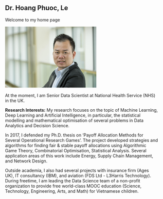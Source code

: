 ## Dr. Hoang Phuoc, Le 

Welcome to my home page

<img src="./images/PhilipLe.jpg" width="300">

At the moment, I am Senior Data Scientist at National Health Service (NHS) in the UK.

**Research Interests:** My research focuses on the topic of Machine Learning, Deep Learning and Artificial Intelligence, in particular, the statistical modelling and mathematical optimisation of several problems in Data Analytics and Decision Science.

In 2017, I defended my Ph.D. thesis on ‘Payoff Allocation Methods for Several Operational Research Games’. The project developed strategies and algorithms for finding fair & stable payoff allocations using Algorithmic Game Theory, Combinatorial Optimisation, Statistical Analysis. Several application areas of this work include Energy, Supply Chain Management, and Network Design.

Outside academia, I also had several projects with insurance firm (Ages UK), IT consultancy (IBM), and aviation (FDS Ltd - L3Harris Technology).  During freetime, I am leading the Data Science team of a non-profit organization to provide free world-class MOOC education (Science, Technology, Engineering, Arts, and Math) for Vietnamese children.
